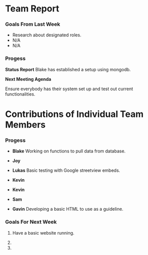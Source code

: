 # Team Report

### Goals From Last Week
- Research about designated roles.
- N/A
- N/A

### Progess

**Status Report** 
Blake has established a setup using mongodb.


**Next Meeting Agenda**

Ensure everybody has their system set up and test out current functionalities.

# Contributions of Individual Team Members

### Progess

- **Blake**
    Working on functions to pull data from database.
- **Joy** 
    
- **Lukas** 
    Basic testing with Google streetview embeds. 
- **Kevin** 
    
- **Kevin** 
    
- **Sam** 
    
- **Gavin**
  Developing a basic HTML to use as a guideline. 

### Goals For Next Week

1.  Have a basic website running.

2. 

3. 
